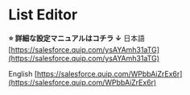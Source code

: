 # List Editor

**⭐️ 詳細な設定マニュアルはコチラ ↓**
日本語
[https://salesforce.quip.com/ysAYAmh31aTG](https://salesforce.quip.com/ysAYAmh31aTG)

English
[https://salesforce.quip.com/WPbbAiZrEx6r](https://salesforce.quip.com/WPbbAiZrEx6r)
